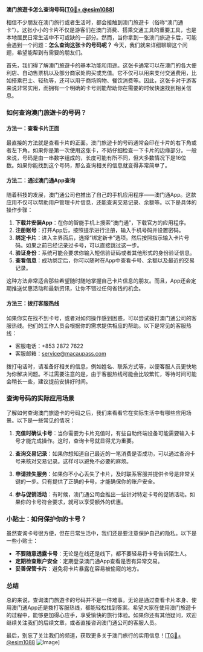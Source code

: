 **澳门旅遊卡怎么查询号码[[TG💪+ @esim1088](https://t.me/s/esim1088)]**

相信不少朋友在澳门旅行或者生活时，都会接触到澳门旅遊卡（俗称“澳门通卡”）。这张小小的卡片不仅是游客们在澳门消费、搭乘交通工具的重要工具，也是本地居民日常生活中不可或缺的一部分。然而，当你拿到一张澳门旅遊卡后，可能会遇到一个问题：**怎么查询这张卡的号码呢？** 今天，我们就来详细聊聊这个问题，希望能帮到有需要的朋友们。

首先，我们得了解澳门旅遊卡的基本功能和用途。这张卡通常可以在澳门的各大便利店、自动售票机以及部分商家处购买或充值。它不仅可以用来支付交通费用，比如搭乘巴士、轻轨等，还可以用于商场购物、餐饮消费等。因此，这张卡对于游客来说非常实用，而拥有一个明确的卡号则能帮助你在需要的时候快速找到相关信息。

### 如何查询澳门旅遊卡的号码？

#### 方法一：查看卡片正面
最直接的方法就是查看卡片的正面。澳门旅遊卡的号码通常会印在卡片的右下角或者左下角。如果你是第一次使用这张卡，不妨仔细检查一下卡片的边缘部分。一般来说，号码是由一串数字组成的，长度可能有所不同，但大多数情况下是16位数。如果你能找到这个号码，那么查询相关的信息就变得非常简单了。

#### 方法二：通过澳门通App查询
随着科技的发展，澳门通公司也推出了自己的手机应用程序——澳门通App。这款应用不仅可以帮助用户管理卡片信息，还能查询交易记录、余额等。以下是具体的操作步骤：

1. **下载并安装App**：在你的智能手机上搜索“澳门通”，下载官方的应用程序。
2. **注册账号**：打开App后，按照提示进行注册，输入手机号码并设置密码。
3. **绑定卡片**：进入主界面后，选择“绑定新卡”选项。然后按照指示输入卡片号码。如果之前已经记录过卡号，可以直接跳过这一步。
4. **验证身份**：系统可能会要求你输入短信验证码或者其他形式的身份验证信息。
5. **查看信息**：成功绑定后，你可以随时在App中查看卡号、余额以及最近的交易记录。

这种方法非常适合那些希望随时随地掌握自己卡片信息的朋友。而且，App还会定期推送优惠活动和最新资讯，让你不错过任何省钱的机会。

#### 方法三：拨打客服热线
如果你实在找不到卡号，或者对如何操作感到困惑，可以尝试拨打澳门通公司的客服热线。他们的工作人员会根据你的需求提供相应的帮助。以下是常见的客服热线：

- 客服电话：+853 2872 7622
- 客服邮箱：service@macaupass.com

拨打电话时，请准备好相关的信息，例如姓名、联系方式等，以便客服人员更快地为你解决问题。不过需要注意的是，由于客服热线可能会比较繁忙，等待时间可能会稍长一些，建议提前安排好时间。

### 查询号码的实际应用场景

了解如何查询澳门旅遊卡的号码之后，我们来看看它在实际生活中有哪些应用场景。以下是一些常见的情况：

1. **充值时确认卡号**：当你需要为卡片充值时，有些自助终端设备可能需要输入卡号才能完成操作。这时，查询卡号就显得尤为重要。
   
2. **查询交易记录**：如果你想知道自己最近的一笔消费是否成功，可以通过查询卡号来核对交易记录。这样可以避免不必要的麻烦。

3. **申请挂失服务**：如果你不小心丢失了卡片，及时联系客服并提供卡号是非常关键的一步。只有提供了正确的卡号，才能确保你的账户安全。

4. **参与促销活动**：有时候，澳门通公司会推出一些针对特定卡号的促销活动。如果你的卡号符合要求，就可以享受额外的优惠。

### 小贴士：如何保护你的卡号？

虽然查询卡号很方便，但在日常生活中，我们还是要注意保护自己的隐私。以下是一些小贴士：

- **不要随意透露卡号**：无论是在线还是线下，都不要轻易将卡号告诉陌生人。
- **定期检查账户安全**：定期登录澳门通App查看是否有异常交易。
- **妥善保管卡片**：避免将卡片暴露在容易被偷窥的地方。

### 总结

总的来说，查询澳门旅遊卡的号码并不是一件难事。无论是通过查看卡片本身、使用澳门通App还是拨打客服热线，都能轻松找到答案。希望大家在使用澳门旅遊卡的过程中，能够更加得心应手，享受愉快的旅行体验。如果你还有其他疑问，欢迎继续关注我们的后续文章，或者直接咨询澳门通公司的客服人员。

最后，别忘了关注我们的频道，获取更多关于澳门旅行的实用信息！[[TG💪+ @esim1088](https://t.me/s/esim1088) ![Image](https://i.postimg.cc/4NQfJmqS/Snipaste-2025-05-13-00-14-12.png)]
